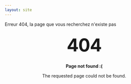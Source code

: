 ```yaml
---
layout: site
---
```

Erreur 404, la page que vous recherchez n'existe pas
<style type="text/css" media="screen">
  .container {
    margin: 10px auto;
    max-width: 600px;
    text-align: center;
  }

  h1 {
    margin: 30px 0;
    font-size: 4em;
    line-height: 1;
    letter-spacing: -1px;
  }
</style>

<div class="container">
  <h1>404</h1>

  <p><strong>Page not found :(</strong></p>
  <p>The requested page could not be found.</p>
</div>
